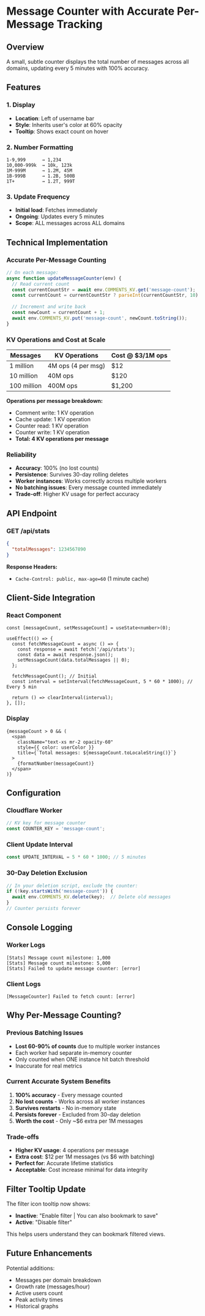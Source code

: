 # Message Counter with Accurate Per-Message Tracking

## Overview
A small, subtle counter displays the total number of messages across all domains, updating every 5 minutes with 100% accuracy.

## Features

### 1. Display
- **Location**: Left of username bar
- **Style**: Inherits user's color at 60% opacity
- **Tooltip**: Shows exact count on hover

### 2. Number Formatting
```
1-9,999      → 1,234
10,000-999k  → 10k, 123k  
1M-999M      → 1.2M, 45M
1B-999B      → 1.2B, 500B
1T+          → 1.2T, 999T
```

### 3. Update Frequency
- **Initial load**: Fetches immediately
- **Ongoing**: Updates every 5 minutes
- **Scope**: ALL messages across ALL domains

## Technical Implementation

### Accurate Per-Message Counting
```javascript
// On each message:
async function updateMessageCounter(env) {
  // Read current count
  const currentCountStr = await env.COMMENTS_KV.get('message-count');
  const currentCount = currentCountStr ? parseInt(currentCountStr, 10) : 0;
  
  // Increment and write back
  const newCount = currentCount + 1;
  await env.COMMENTS_KV.put('message-count', newCount.toString());
}
```

### KV Operations and Cost at Scale

| Messages | KV Operations | Cost @ $3/1M ops |
|----------|---------------|------------------|
| 1 million | 4M ops (4 per msg) | $12 |
| 10 million | 40M ops | $120 |
| 100 million | 400M ops | $1,200 |

**Operations per message breakdown:**
- Comment write: 1 KV operation
- Cache update: 1 KV operation
- Counter read: 1 KV operation
- Counter write: 1 KV operation
- **Total: 4 KV operations per message**

### Reliability
- **Accuracy**: 100% (no lost counts)
- **Persistence**: Survives 30-day rolling deletes
- **Worker instances**: Works correctly across multiple workers
- **No batching issues**: Every message counted immediately
- **Trade-off**: Higher KV usage for perfect accuracy

## API Endpoint

### GET /api/stats
```json
{
  "totalMessages": 1234567890
}
```

**Response Headers:**
- `Cache-Control: public, max-age=60` (1 minute cache)

## Client-Side Integration

### React Component
```tsx
const [messageCount, setMessageCount] = useState<number>(0);

useEffect(() => {
  const fetchMessageCount = async () => {
    const response = await fetch('/api/stats');
    const data = await response.json();
    setMessageCount(data.totalMessages || 0);
  };
  
  fetchMessageCount(); // Initial
  const interval = setInterval(fetchMessageCount, 5 * 60 * 1000); // Every 5 min
  
  return () => clearInterval(interval);
}, []);
```

### Display
```tsx
{messageCount > 0 && (
  <span 
    className="text-xs mr-2 opacity-60" 
    style={{ color: userColor }}
    title={`Total messages: ${messageCount.toLocaleString()}`}
  >
    {formatNumber(messageCount)}
  </span>
)}
```

## Configuration

### Cloudflare Worker
```javascript
// KV key for message counter
const COUNTER_KEY = 'message-count';
```

### Client Update Interval
```javascript
const UPDATE_INTERVAL = 5 * 60 * 1000; // 5 minutes
```

### 30-Day Deletion Exclusion
```javascript
// In your deletion script, exclude the counter:
if (!key.startsWith('message-count')) {
  await env.COMMENTS_KV.delete(key);  // Delete old messages
}
// Counter persists forever
```

## Console Logging

### Worker Logs
```
[Stats] Message count milestone: 1,000
[Stats] Message count milestone: 5,000
[Stats] Failed to update message counter: [error]
```

### Client Logs
```
[MessageCounter] Failed to fetch count: [error]
```

## Why Per-Message Counting?

### Previous Batching Issues
- **Lost 60-90% of counts** due to multiple worker instances
- Each worker had separate in-memory counter
- Only counted when ONE instance hit batch threshold
- Inaccurate for real metrics

### Current Accurate System Benefits
1. **100% accuracy** - Every message counted
2. **No lost counts** - Works across all worker instances
3. **Survives restarts** - No in-memory state
4. **Persists forever** - Excluded from 30-day deletion
5. **Worth the cost** - Only ~$6 extra per 1M messages

### Trade-offs
- **Higher KV usage**: 4 operations per message
- **Extra cost**: $12 per 1M messages (vs $6 with batching)
- **Perfect for**: Accurate lifetime statistics
- **Acceptable**: Cost increase minimal for data integrity

## Filter Tooltip Update

The filter icon tooltip now shows:
- **Inactive**: "Enable filter | You can also bookmark to save"
- **Active**: "Disable filter"

This helps users understand they can bookmark filtered views.

## Future Enhancements

Potential additions:
- Messages per domain breakdown
- Growth rate (messages/hour)
- Active users count
- Peak activity times
- Historical graphs
